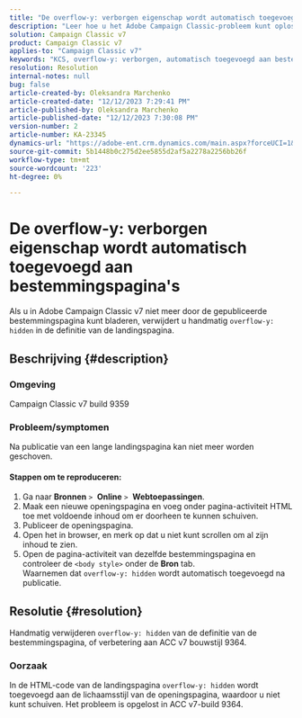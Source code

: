 ```yaml
---
title: "De overflow-y: verborgen eigenschap wordt automatisch toegevoegd aan bestemmingspagina's"
description: "Leer hoe u het Adobe Campaign Classic-probleem kunt oplossen waarbij verborgen overloop automatisch wordt toegevoegd aan bestemmingspagina's."
solution: Campaign Classic v7
product: Campaign Classic v7
applies-to: "Campaign Classic v7"
keywords: "KCS, overflow-y: verborgen, automatisch toegevoegd aan bestemmingspagina's, adobe-campagne, ACC v7 build 9359, upgrade naar ACC v7 build 9364, Campaign Classic"
resolution: Resolution
internal-notes: null
bug: false
article-created-by: Oleksandra Marchenko
article-created-date: "12/12/2023 7:29:41 PM"
article-published-by: Oleksandra Marchenko
article-published-date: "12/12/2023 7:30:08 PM"
version-number: 2
article-number: KA-23345
dynamics-url: "https://adobe-ent.crm.dynamics.com/main.aspx?forceUCI=1&pagetype=entityrecord&etn=knowledgearticle&id=fd333dc5-2499-ee11-be37-6045bd0065f9"
source-git-commit: 5b1448b0c275d2ee5855d2af5a2278a2256bb26f
workflow-type: tm+mt
source-wordcount: '223'
ht-degree: 0%

---
```


# De overflow-y: verborgen eigenschap wordt automatisch toegevoegd aan bestemmingspagina&#39;s


Als u in Adobe Campaign Classic v7 niet meer door de gepubliceerde bestemmingspagina kunt bladeren, verwijdert u handmatig `overflow-y: hidden` in de definitie van de landingspagina.

## Beschrijving {#description}


### <b>Omgeving</b>

Campaign Classic v7 build 9359

### <b>Probleem/symptomen</b>

Na publicatie van een lange landingspagina kan niet meer worden geschoven.

#### <b>Stappen om te reproduceren:</b>

1. Ga naar <b>Bronnen</b> `>`  <b>Online</b> `>`  <b>Webtoepassingen</b>.
2. Maak een nieuwe openingspagina en voeg onder pagina-activiteit HTML toe met voldoende inhoud om er doorheen te kunnen schuiven.
3. Publiceer de openingspagina.
4. Open het in browser, en merk op dat u niet kunt scrollen om al zijn inhoud te zien.
5. Open de pagina-activiteit van dezelfde bestemmingspagina en controleer de `<body style>` onder de <b>Bron</b> tab.\
   Waarnemen dat `overflow-y: hidden` wordt automatisch toegevoegd na publicatie.



## Resolutie {#resolution}


Handmatig verwijderen `overflow-y: hidden` van de definitie van de bestemmingspagina, of verbetering aan ACC v7 bouwstijl 9364.

### <b>Oorzaak</b>

In de HTML-code van de landingspagina `overflow-y: hidden` wordt toegevoegd aan de lichaamsstijl van de openingspagina, waardoor u niet kunt schuiven. Het probleem is opgelost in ACC v7-build 9364.
